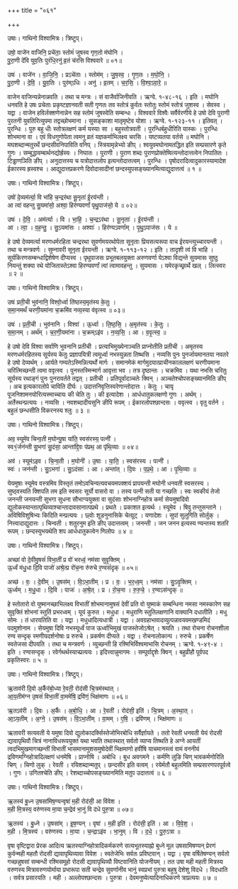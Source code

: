 +++
title = "०६१"

+++


उषाः। गाथिनो विश्वामित्रः। त्रिष्टुप्।

उषो॒ वाजे॑न वाजिनि॒ प्रचे॑ताः॒ स्तोमं॑ जुषस्व गृण॒तो म॑घोनि ।  
पु॒रा॒णी दे॑वि युव॒तिः पुरं॑धि॒रनु॑ व्र॒तं च॑रसि विश्ववारे ॥ ०१॥

उषः॑ । वाजे॑न । वा॒जि॒नि॒ । प्रऽचे॑ताः । स्तोम॑म् । जु॒ष॒स्व॒ । गृ॒ण॒तः । म॒घो॒नि॒ ।  
पु॒रा॒णी । दे॒वि॒ । यु॒व॒तिः । पुर॑म्ऽधिः । अनु॑ । व्र॒तम् । च॒र॒सि॒ । वि॒श्व॒ऽवा॒रे॒ ॥

वाजेन वाजिन्यन्नेनान्नवति । तथा च मन्त्रः । सं वाजैर्वाजिनीवति । ऋग्वे. १-४८-१६ । इति । मघोनि धनवति हे उषः प्रचेताः प्रकृष्टज्ञानवती सती गृणतः तव स्तोत्रं कुर्वतः स्तोतुः स्तोमं स्तोत्रं जुशस्व । सेवस्व । यद्वा । वाजेन हविर्लक्शणेनान्नेन सह स्तोमं जुषस्वेति सम्बन्धः । विश्ववारे विश्वैः सर्वैर्वरणीये हे उषो देवि पुराणी पुरतनी युवतिरित्युपमा तद्वच्छोभमाना । सुसङ्काशा मातृमृष्टेव योशा । ऋग्वे. १-१२३-११ । इतिवत् । पुरन्धिः । पुरु बहु धीः स्तोत्रलक्षणं कर्म यस्याः सा । बहुस्तोत्रवती । पुरन्धिर्बहुधीरिति यास्कः । पुरन्धिः शोभमाना वा । एवं विधगुणोपेता त्वमनु व्रतं यज्ञकर्माभिलक्ष्य चरसि । यष्टव्यतया वर्तसे ॥ मघोनि । मघशब्दान्मतुरर्थे छन्दसीवनिपाविति वनिप् । स्त्रियामृन्नेभ्यो ङीप् । श्वयुवमघोनामतद्धित इति सम्प्रसारणे कृते गुणः । सम्बुद्धावम्बार्थनद्योर्ह्रस्वः । निघातः । पुराणी । पुराण शब्दः पुराणप्रोक्तेष्वित्यन्तोदात्तत्वेन निपातितः । टिड्ढाणञिति ङीप् । अनुदात्तस्य च यत्रोदात्तलोप इत्यन्तोदात्तत्वम् । पुरन्धिः । पृषोदरादित्वादुकारस्यामादेश ईकारस्य ह्रस्वश्च । आद्युदात्तप्रकरणे दिवोदासादीनां छन्दस्युपसङ्ख्यानमित्याद्युदात्तत्वं ॥ १ ॥

उषाः। गाथिनो विश्वामित्रः। त्रिष्टुप्।

उषो॑ दे॒व्यम॑र्त्या॒ वि भा॑हि च॒न्द्रर॑था सू॒नृता॑ ई॒रय॑न्ती ।  
आ त्वा॑ वहन्तु सु॒यमा॑सो॒ अश्वा॒ हिर॑ण्यवर्णां पृथु॒पाज॑सो॒ ये ॥ ०२॥

उषः॑ । दे॒वि॒ । अम॑र्त्या । वि । भा॒हि॒ । च॒न्द्रऽर॑था । सू॒नृताः॑ । ई॒रय॑न्ती ।  
आ । त्वा॒ । व॒ह॒न्तु॒ । सु॒ऽयमा॑सः । अश्वाः॑ । हिर॑ण्यऽवर्णाम् । पृ॒थु॒ऽपाज॑सः । ये ॥

हे उषो देव्यमर्त्या मरणधर्मरहिता चन्द्ररथा सुवर्णमयरथोपेता सूनृताः प्रियसत्यरूपा वाच ईरयन्त्युच्चारयन्ती । तथा च मन्त्रवर्णः । सुम्नावरी सूनृता ईरयन्ती । ऋग्वे. १-११३-१२ । इति । तादृशी त्वं वि भाहि । सूर्यकिरणसम्बन्धाद्विशेषेण दीप्यस्व । पृथुपाजसः प्रभूतबलयुक्ता अरुणवर्णा येऽश्वा विद्यन्ते सुयमासः सुष्ठु नियन्तुं शक्या रथे योजितास्तेऽश्वा हिरण्यवर्णां त्वां त्वामावहन्तु । सुयमासः । यमेरकृच्छ्रार्थे खल् । लित्स्वरः ॥ २ ॥

उषाः। गाथिनो विश्वामित्रः। त्रिष्टुप्।

उषः॑ प्रती॒ची भुव॑नानि॒ विश्वो॒र्ध्वा ति॑ष्ठस्य॒मृत॑स्य के॒तुः ।  
स॒मा॒नमर्थं॑ चरणी॒यमा॑ना च॒क्रमि॑व नव्य॒स्या व॑वृत्स्व ॥ ०३॥

उषः॑ । प्र॒ती॒ची । भुव॑नानि । विश्वा॑ । ऊ॒र्ध्वा । ति॒ष्ठ॒सि॒ । अ॒मृत॑स्य । के॒तुः ।  
स॒मा॒नम् । अर्थ॑म् । च॒र॒णी॒यमा॑ना । च॒क्रम्ऽइ॑व । न॒व्य॒सि॒ । आ । व॒वृ॒त्स्व॒ ॥

हे उषो देवि विश्वा सर्वाणि भुवनानि प्रतीची । प्रत्याभिमुख्येनाञ्चति प्राप्नोतीति प्रतीची । अमृतस्य मरणधर्मरहितस्य सूर्यस्य केतुः प्रज्ञापयित्री त्वमूर्ध्वा नभस्युन्नता तिष्थसि । नव्यसि पुनः पुनर्जायमानतया नवतरे हे उषो देव्यर्थम् । आर्यते गम्यतेऽस्मिन्नित्यर्थो मार्गः । समानमेकं मार्गमुदयात्प्राचीनकाललक्षणं चरणीयमाना चरित्मिच्छन्ती त्वमा ववृत्स्व । पुनस्तस्मिन्मार्ग आवृत्ता भव । तत्र दृष्ठान्तः । चक्रमिव । यथा नभसि चरितुः सूर्यस्य रथाङ्गं पुनः पुनरावर्तते तद्वत् । प्रतीची । प्रतिपूर्वादञ्चतेः क्विन् । अञ्चतेश्चोपसङ्ख्यानमिति ङीप् । अच इत्यकारलोपे चाविति दीर्घः । उदात्तनिवृत्तिस्वरेणान्तोदात्तः । केतुः । चायृ पूजनिशामनयोरित्यस्माच्चायः की चेति तुः । की इत्यादेशः । आर्धधातुकलक्षणो गुणः । अर्थम् । अर्तेस्थन्प्रत्ययः । नव्यसि । नवशब्दादीयसुनि ङीपि रूपम् । ईकारलोपश्छान्दसः । ववृत्स्व । वृतु वर्तने । बहुलं छन्धसीति विकरनस्य श्लुः ॥ ३ ॥

उषाः। गाथिनो विश्वामित्रः। त्रिष्टुप्।

अव॒ स्यूमे॑व चिन्व॒ती म॒घोन्यु॒षा या॑ति॒ स्वस॑रस्य॒ पत्नी॑ ।  
स्व१॒॑र्जन॑न्ती सु॒भगा॑ सु॒दंसा॒ आन्ता॑द्दि॒वः प॑प्रथ॒ आ पृ॑थि॒व्याः ॥ ०४॥

अव॑ । स्यूम॑ऽइव । चि॒न्व॒ती । म॒घोनी॑ । उ॒षाः । या॒ति॒ । स्वस॑रस्य । पत्नी॑ ।  
स्वः॑ । जन॑न्ती । सु॒ऽभगा॑ । सु॒ऽदंसाः॑ । आ । अन्ता॑त् । दि॒वः । प॒प्र॒थे॒ । आ । पृ॒थि॒व्याः ॥

येयमुषाः स्यूमेव वस्त्रमिव विस्तृतं तमोऽवचिन्वत्यवचयमपक्शयं प्रापयन्ती मघोनी धनवती स्वसरस्य । सुष्ठ्वस्यति क्शिपति तम इति स्वसरः सूर्यो वासरो वा । तस्य पत्नी सती या गच्छति । स्वः स्वकीयं तेजो जनन्ती जनयन्ती सुभगा सुधना सौभाग्ययुक्ता वा सुदंसाः शोभनाग्निहोत्र कर्मा सेयमुषादिवो द्युलोकस्यान्तात्पृथिव्याश्चान्तादावसानात्पप्रथे । प्रथते । प्रकाशत इत्यर्थः । स्यूमेव । षिवु तन्तुसन्ताने । अविषिविशुषिभ्यः किदिति मन्प्रत्ययः । छ्वोः शूडनुनासिके चेत्य़ूट् । यणादेशः । सुपां सुलुगिति सोर्लुक् । नित्त्वादाद्युदात्तः । चिन्वती । शतुरनुम इति ङीप् उदात्तत्वम् । जनन्ती । जन जनन इत्यस्य ण्यन्तस्य शतरि रूपम् । छन्दस्युभयथेति शप आर्धधातुकत्वेन णिलोपः ॥ ४ ॥

उषाः। गाथिनो विश्वामित्रः। त्रिष्टुप्।

अच्छा॑ वो दे॒वीमु॒षसं॑ विभा॒तीं प्र वो॑ भरध्वं॒ नम॑सा सुवृ॒क्तिम् ।  
ऊ॒र्ध्वं म॑धु॒धा दि॒वि पाजो॑ अश्रे॒त्प्र रो॑च॒ना रु॑रुचे र॒ण्वसं॑दृक् ॥ ०५॥

अच्छ॑ । वः॒ । दे॒वीम् । उ॒षस॑म् । वि॒ऽभा॒तीम् । प्र । वः॒ । भ॒र॒ध्व॒म् । नम॑सा । सु॒ऽवृ॒क्तिम् ।  
ऊ॒र्ध्वम् । म॒धु॒धा । दि॒वि । पाजः॑ । अ॒श्रे॒त् । प्र । रो॒च॒ना । रु॒रु॒चे॒ । र॒ण्वऽस॑न्दृक् ॥

हे स्तोतारो वो युष्मानच्छाभिलक्ष्य विभातीं शोभमानामुषसं देवीं प्रति वो युष्माकं सम्बन्धिना नमसा नमस्कारेण सह सुवृक्तिं शोभनां स्तुतिं प्रभरध्वम् । यूयं कुरुत । मधुधा । मधुराणि स्तुतिलक्षणानि वाक्यानि दधातीति । मधु सोमः । तं धारयतिति वा । यद्वा । मधुधादित्यधात्री । यद्वा । अवग्रहाभावादव्युत्पन्नावयवमखण्डमिदं पदमुशोनाम । सेयमुषा दिवि नभस्यूर्ध्वं पाज ऊर्ध्वाभिमुखं पाजस्तेजोऽश्रेत् । श्रयति । तथा रोचना रोचनशीला रण्व सन्दृक् रमणीयदर्शनोषाः प्र रुरुचे । प्रकर्षण दीप्यते । यद्वा । रोचनालोकान्प । रुरुचे । प्रकर्षेण स्वतेजसा दीपयति । तथा च मन्त्रवर्णः । व्युच्छन्ती हि रश्मिभिर्विश्वमाभासि रोचनम् । ऋग्वे. १-४९-४ । इति । रण्वसन्दृक् । रवेर्गथर्थस्याच्प्रत्ययः । इदित्त्वान्नुमागमः । सम्पूर्वाद्दृशेः क्विन् । बहुव्रीहौ पूर्वपद प्रकृतिस्वरः ॥ ५ ॥

उषाः। गाथिनो विश्वामित्रः। त्रिष्टुप्।

ऋ॒ताव॑री दि॒वो अ॒र्कैर॑बो॒ध्या रे॒वती॒ रोद॑सी चि॒त्रम॑स्थात् ।  
आ॒य॒तीम॑ग्न उ॒षसं॑ विभा॒तीं वा॒ममे॑षि॒ द्रवि॑णं॒ भिक्ष॑माणः ॥ ०६॥

ऋ॒तऽव॑री । दि॒वः । अ॒र्कैः । अ॒बो॒धि॒ । आ । रे॒वती॑ । रोद॑सी॒ इति॑ । चि॒त्रम् । अ॒स्था॒त् ।  
आ॒ऽय॒तीम् । अ॒ग्ने॒ । उ॒षस॑म् । वि॒ऽभा॒तीम् । वा॒मम् । ए॒षि॒ । द्रवि॑णम् । भिक्ष॑माणः ॥

ऋतावरी सत्यवती ये यमुषा दिवो द्युलोकादर्क्सिस्तेजोभिरबोधि सर्वैर्ज्ञायते । ततो रेवती धनवती येयं रोदसी द्यावापृथिवौ चित्रं नानाविधरूपयुक्तं यथा भवति तथास्थात् सर्वतो व्याप्य तिष्थति हे अग्ने आयतीं त्वदभिमुखमागच्छन्तीं विभातीं भासमानामुशसमुषोदेवीं भिक्षमाणो हवींषि याचमानस्त्वं वामं वननीयं द्रविणमग्निहोत्रादिलक्षणं धनमेषि । प्राप्नोषि । अबोधि । बुध अवगमने । कर्मणि लुङि चिण् भावकर्मणोरिति चिण् । चिणो लुक् । रेवती । रयिशब्दान्मतुप् । छन्दसीर इति वत्वम् । रयेर्मतौ बहुलमिति सम्प्रसारणपरपूर्वत्वे । गुणः । उगितश्चेति ङीप् । रेशब्दाच्चोपसङ्ख्यानमिति मतुप उदात्तत्वं ॥ ६ ॥

उषाः। गाथिनो विश्वामित्रः। त्रिष्टुप्।

ऋ॒तस्य॑ बु॒ध्न उ॒षसा॑मिष॒ण्यन्वृषा॑ म॒ही रोद॑सी॒ आ वि॑वेश ।  
म॒ही मि॒त्रस्य॒ वरु॑णस्य मा॒या च॒न्द्रेव॑ भा॒नुं वि द॑धे पुरु॒त्रा ॥ ०७॥

ऋ॒तस्य॑ । बु॒ध्ने । उ॒षसा॑म् । इ॒ष॒ण्यन् । वृषा॑ । म॒ही इति॑ । रोद॑सी॒ इति॑ । आ । वि॒वे॒श॒ ।  
म॒ही । मि॒त्रस्य॑ । वरु॑णस्य । मा॒या । च॒न्द्राऽइ॑व । भा॒नुम् । वि । द॒धे॒ । पु॒रु॒ऽत्रा ॥

वृषा वृष्टिद्वारा प्रेरक आदित्य ऋतस्याग्निहोत्रादिकर्मकरणे सत्यभूतस्याह्नो बुध्ने मूल उषसामिषण्यन् प्रेरणं कुर्वन्मही महतौ रोदसी द्यावापृथिव्यावा विवेश । स्वतेजेभिः सर्वतः प्रविष्टवान् । यद्वा । वृषा वर्षितेषण्यन् सर्वतो गच्छन्नुषसां सम्बन्धी रश्मिसमूहो रोदसी द्यावापृथिव्यौ विष्टवानिति योजनीयम् । तत उषा मही महती मित्रस्य वरुणस्य मित्रावरुणयोर्माया प्रभारूपा सती चन्द्रेव सुवर्णानीव भानुं स्वप्रभां पुरुत्रा बहुषु देशेशु विदधे । विदधाति । सर्वत्र प्रसारयति । मही । अल्लोपश्छान्दसः । पुरुत्रा । देवमनुष्येत्यादिनाधिकरणे त्राप्रत्ययः ॥ ७ ॥